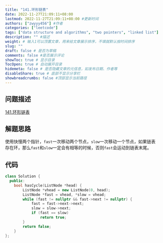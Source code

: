 ```yaml
---
title: "141.环形链表"
date: 2022-11-27T21:09:11+08:00
lastmod: 2022-11-27T21:09:11+08:00 #更新时间
authors: ["zwyyy456"] #作者
categories: ["leetcode"]
tags: ["data structure and algorithms", "two pointers", "linked list"]
description: "" #描述
weight: # 输入1可以顶置文章，用来给文章展示排序，不填就默认按时间排序
slug: ""
draft: false # 是否为草稿
comments: false #是否展示评论
showToc: true # 显示目录
TocOpen: true # 自动展开目录
hidemeta: false # 是否隐藏文章的元信息，如发布日期、作者等
disableShare: true # 底部不显示分享栏
showbreadcrumbs: false #顶部显示当前路径
---
```

## 问题描述
[141.环形链表](https://leetcode.cn/problems/linked-list-cycle/)

## 解题思路
使用快慢两个指针，`fast`一次移动两个节点，`slow`一次移动一个节点，如果链表存在环，那么`fast`和`slow`一定会有相等的时候，否则`fast`会运动到链表末尾。

## 代码
```cpp
class Solution {
  public:
    bool hasCycle(ListNode *head) {
        ListNode *vhead = new ListNode(0, head);
        ListNode *fast = vhead, *slow = vhead;
        while (fast != nullptr && fast->next != nullptr) {
            fast = fast->next->next;
            slow = slow->next;
            if (fast == slow)
                return true;
        }
        return false;
    }
};
```

